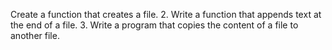 Create a function that creates a file.
2. Write a function that appends text at the end of a file.
3. Write a program that copies the content of a file to another file.
